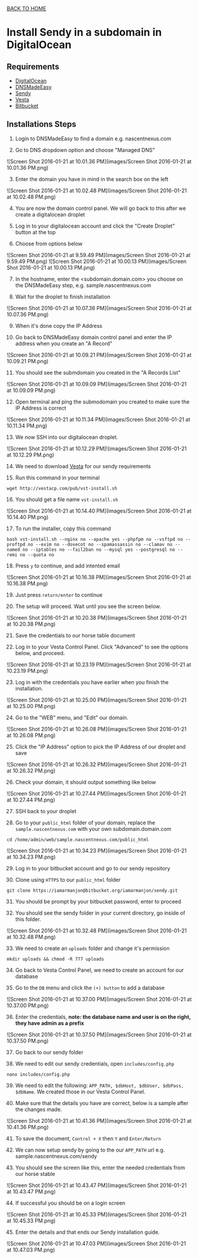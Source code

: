 [BACK TO HOME](README.md)

# Install Sendy in a subdomain in DigitalOcean

## Requirements
  * [DigitalOcean](https://digitalocean.com)
  * [DNSMadeEasy](https://cp.dnsmadeeasy.com)
  * [Sendy](https://sendy.co)
  * [Vesta](https://vestacp.com)
  * [Bitbucket](https://bitbucket.com)

## Installations Steps
  1. Login to DNSMadeEasy to find a domain e.g. nascentnexus.com

  2. Go to DNS dropdown option and choose "Managed DNS"

  ![Screen Shot 2016-01-21 at 10.01.36 PM](images/Screen Shot 2016-01-21 at 10.01.36 PM.png)

  3. Enter the domain you have in mind in the search box on the left

  ![Screen Shot 2016-01-21 at 10.02.48 PM](images/Screen Shot 2016-01-21 at 10.02.48 PM.png)

  4. You are now the domain control panel. We will go back to this after we create a digitalocean droplet

  5. Log in to your digitalocean account and click the "Create Droplet" button at the top

  6. Choose from options below

  ![Screen Shot 2016-01-21 at 9.59.49 PM](images/Screen Shot 2016-01-21 at 9.59.49 PM.png)
  ![Screen Shot 2016-01-21 at 10.00.13 PM](images/Screen Shot 2016-01-21 at 10.00.13 PM.png)

  7. In the hostname, enter the <subdomain.domain.com> you choose on the DNSMadeEasy step, e.g. sample.nascentnexus.com

  8. Wait for the droplet to finish installation

  ![Screen Shot 2016-01-21 at 10.07.36 PM](images/Screen Shot 2016-01-21 at 10.07.36 PM.png)

  9. When it's done copy the IP Address

  10. Go back to DNSMadeEasy domain control panel and enter the IP address when you create an "A Record"

  ![Screen Shot 2016-01-21 at 10.09.21 PM](images/Screen Shot 2016-01-21 at 10.09.21 PM.png)

  11. You should see the submdomain you created in the "A Records List"

  ![Screen Shot 2016-01-21 at 10.09.09 PM](images/Screen Shot 2016-01-21 at 10.09.09 PM.png)

  12. Open terminal and ping the submodomain you created to make sure the IP Address is correct

  ![Screen Shot 2016-01-21 at 10.11.34 PM](images/Screen Shot 2016-01-21 at 10.11.34 PM.png)

  13. We now SSH into our digitalocean droplet.

  ![Screen Shot 2016-01-21 at 10.12.29 PM]!(images/Screen Shot 2016-01-21 at 10.12.29 PM.png)

  14. We need to download [Vesta](https://vestacp.com/#install) for our sendy requirements

  15. Run this command in your terminal

  `wget http://vestacp.com/pub/vst-install.sh`

  16. You should get a file name `vst-install.sh`

  ![Screen Shot 2016-01-21 at 10.14.40 PM](images/Screen Shot 2016-01-21 at 10.14.40 PM.png)

  17. To run the installer, copy this command

  ```
  bash vst-install.sh --nginx no --apache yes --phpfpm no --vsftpd no --proftpd no --exim no --dovecot no --spamassassin no --clamav no --named no --iptables no --fail2ban no --mysql yes --postgresql no --remi no --quota no
  ```

  18. Press `y` to continue, and add intented email

  ![Screen Shot 2016-01-21 at 10.16.38 PM](images/Screen Shot 2016-01-21 at 10.16.38 PM.png)

  19. Just press `return/enter` to continue

  20. The setup will proceed. Wait until you see the screen below.

  ![Screen Shot 2016-01-21 at 10.20.38 PM](images/Screen Shot 2016-01-21 at 10.20.38 PM.png)

  21. Save the credentials to our horse table document

  22. Log in to your Vesta Control Panel. Click "Advanced" to see the options below, and proceed.

  ![Screen Shot 2016-01-21 at 10.23.19 PM](images/Screen Shot 2016-01-21 at 10.23.19 PM.png)

  23. Log in with the credentials you have earlier when you finish the installation.

  ![Screen Shot 2016-01-21 at 10.25.00 PM](images/Screen Shot 2016-01-21 at 10.25.00 PM.png)

  24. Go to the "WEB" menu, and "Edit" our domain.

  ![Screen Shot 2016-01-21 at 10.26.08 PM](images/Screen Shot 2016-01-21 at 10.26.08 PM.png)

  25. Click the "IP Address" option to pick the IP Address of our droplet and save

  ![Screen Shot 2016-01-21 at 10.26.32 PM](images/Screen Shot 2016-01-21 at 10.26.32 PM.png)

  26. Check your domain, it should output something like below

  ![Screen Shot 2016-01-21 at 10.27.44 PM](images/Screen Shot 2016-01-21 at 10.27.44 PM.png)

  27. SSH back to your droplet

  28. Go to your `public_html` folder of your domain, replace the `sample.nascentnexus.com` with your own subdomain.domain.com

  ```
  cd /home/admin/web/sample.nascentnexus.com/public_html
  ```

  ![Screen Shot 2016-01-21 at 10.34.23 PM](images/Screen Shot 2016-01-21 at 10.34.23 PM.png)

  29. Log in to your bitbucket account and go to our sendy repository

  30. Clone using `HTTPS` to our `public_html` folder

  ```
  git clone https://iamarmanjon@bitbucket.org/iamarmanjon/sendy.git
  ```

  31. You should be prompt by your bitbucket password, enter to proceed

  32. You should see the sendy folder in your current directory, go inside of this folder.

  ![Screen Shot 2016-01-21 at 10.32.48 PM](images/Screen Shot 2016-01-21 at 10.32.48 PM.png)

  33. We need to create an `uploads` folder and change it's permission

  ```
  mkdir uploads && chmod -R 777 uploads
  ```

  34. Go back to Vesta Control Panel, we need to create an account for our database

  35. Go to the `DB` menu and click the `(+) button` to add a database

  ![Screen Shot 2016-01-21 at 10.37.00 PM](images/Screen Shot 2016-01-21 at 10.37.00 PM.png)

  36. Enter the credentials, **note: the database name and user is on the right, they have admin as a prefix**

  ![Screen Shot 2016-01-21 at 10.37.50 PM](images/Screen Shot 2016-01-21 at 10.37.50 PM.png)

  37. Go back to our sendy folder

  38. We need to edit our sendy credentials, open `includes/config.php`

  ```
  nano includes/config.php
  ```

  39. We need to edit the following: `APP_PATH, $dbHost, $dbUser, $dbPass, $dbName`. We created those in our Vesta Control Panel.

  40. Make sure that the details you have are correct, below is a sample after the changes made.

  ![Screen Shot 2016-01-21 at 10.41.36 PM](images/Screen Shot 2016-01-21 at 10.41.36 PM.png)

  41. To save the document, `Control + X` then `Y` and `Enter/Return`

  42. We can now setup sendy by going to the our `APP_PATH` url e.g. sample.nascentnexus.com/sendy

  43. You should see the screen like this, enter the needed credentials from our horse stable

  ![Screen Shot 2016-01-21 at 10.43.47 PM](images/Screen Shot 2016-01-21 at 10.43.47 PM.png)

  44. If successful you should be on a login screen

  ![Screen Shot 2016-01-21 at 10.45.33 PM](images/Screen Shot 2016-01-21 at 10.45.33 PM.png)

  45. Enter the details and that ends our Sendy installation guide.

  ![Screen Shot 2016-01-21 at 10.47.03 PM](images/Screen Shot 2016-01-21 at 10.47.03 PM.png)







